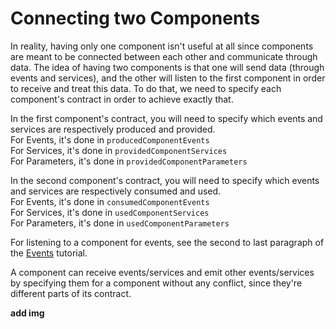 # Connecting two Components
In reality, having only one component isn't useful at all since components are meant to be connected between each other and communicate through data.
The idea of having two components is that one will send data (through events and services), and the other will listen to the first component in order to receive and treat this data.
To do that, we need to specify each component's contract in order to achieve exactly that.

In the first component's contract, you will need to specify which events and services are respectively produced and provided. \
For Events, it's done in `producedComponentEvents` \
For Services, it's done in `providedComponentServices` \
For Parameters, it's done in `providedComponentParameters`

In the second component's contract, you will need to specify which events and services are respectively consumed and used. \
For Events, it's done in `consumedComponentEvents` \
For Services, it's done in `usedComponentServices` \
For Parameters, it's done in `usedComponentParameters`

For listening to a component for events, see the second to last paragraph of the [Events](https://github.com/OpenSmock/Molecule/blob/main/documentation/Events.md) tutorial.

A component can receive events/services and emit other events/services by specifying them for a component without any conflict, since they're different parts of its contract.

**add img**
